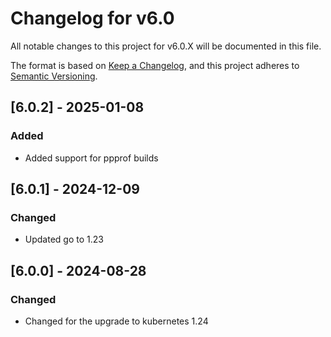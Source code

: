 # Changelog for v6.0

All notable changes to this project for v6.0.X will be documented in this file.

The format is based on [Keep a Changelog](https://keepachangelog.com/en/1.0.0/),
and this project adheres to [Semantic Versioning](https://semver.org/spec/v2.0.0.html).

## [6.0.2] - 2025-01-08

### Added

- Added support for ppprof builds

## [6.0.1] - 2024-12-09
### Changed
- Updated go to 1.23

## [6.0.0] - 2024-08-28
### Changed
- Changed for the upgrade to kubernetes 1.24
